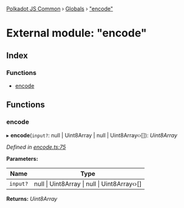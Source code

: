 [Polkadot JS Common](../README.md) › [Globals](../globals.md) › ["encode"](_encode_.md)

# External module: "encode"

## Index

### Functions

* [encode](_encode_.md#encode)

## Functions

###  encode

▸ **encode**(`input?`: null | Uint8Array | null | Uint8Array‹›[]): *Uint8Array*

*Defined in [encode.ts:75](https://github.com/polkadot-js/common/blob/408129d5/packages/trie-codec/src/encode.ts#L75)*

**Parameters:**

Name | Type |
------ | ------ |
`input?` | null &#124; Uint8Array &#124; null &#124; Uint8Array‹›[] |

**Returns:** *Uint8Array*
